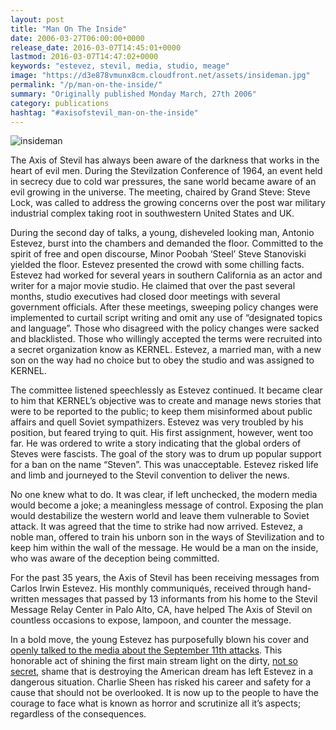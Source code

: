 ```yaml
---
layout: post
title: "Man On The Inside"
date: 2006-03-27T06:00:00+0000
release_date: 2016-03-07T14:45:01+0000
lastmod: 2016-03-07T14:47:02+0000
keywords: "estevez, stevil, media, studio, meage"
image: "https://d3e878vmunx8cm.cloudfront.net/assets/insideman.jpg"
permalink: "/p/man-on-the-inside/"
summary: "Originally published Monday March, 27th 2006"
category: publications
hashtag: "#axisofstevil_man-on-the-inside"
---
```


[id_1]: https://d3e878vmunx8cm.cloudfront.net/assets/insideman.jpg "insideman"
![insideman][id_1]

The Axis of Stevil has always been aware of the darkness that works in the heart of evil men. During the Stevilzation Conference of 1964, an event held in secrecy due to cold war pressures, the sane world became aware of an evil growing in the universe. The meeting, chaired by Grand Steve: Steve Lock, was called to address the growing concerns over the post war military industrial complex taking root in southwestern United States and UK.

During the second day of talks, a young, disheveled looking man, Antonio Estevez, burst into the chambers and demanded the floor. Committed to the spirit of free and open discourse, Minor Poobah ‘Steel’ Steve Stanoviski yielded the floor. Estevez presented the crowd with some chilling facts. Estevez had worked for several years in southern California as an actor and writer for a major movie studio. He claimed that over the past several months, studio executives had closed door meetings with several government officials. After these meetings, sweeping policy changes were implemented to curtail script writing and omit any use of “designated topics and language”. Those who disagreed with the policy changes were sacked and blacklisted. Those who willingly accepted the terms were recruited into a secret organization know as KERNEL. Estevez, a married man, with a new son on the way had no choice but to obey the studio and was assigned to KERNEL.

The committee listened speechlessly as Estevez continued. It became clear to him that KERNEL’s objective was to create and manage news stories that were to be reported to the public; to keep them misinformed about public affairs and quell Soviet sympathizers. Estevez was very troubled by his position, but feared trying to quit. His first assignment, however, went too far. He was ordered to write a story indicating that the global orders of Steves were fascists. The goal of the story was to drum up popular support for a ban on the name “Steven”. This was unacceptable. Estevez risked life and limb and journeyed to the Stevil convention to deliver the news.

No one knew what to do. It was clear, if left unchecked, the modern media would become a joke; a meaningless message of control. Exposing the plan would destabilize the western world and leave them vulnerable to Soviet attack. It was agreed that the time to strike had now arrived. Estevez, a noble man, offered to train his unborn son in the ways of Stevilization and to keep him within the wall of the message. He would be a man on the inside, who was aware of the deception being committed.

For the past 35 years, the Axis of Stevil has been receiving messages from Carlos Irwin Estevez. His monthly communiqués, received through hand-written messages that passed by 13 informants from his home to the Stevil Message Relay Center in Palo Alto, CA, have helped The Axis of Stevil on countless occasions to expose, lampoon, and counter the message.

In a bold move, the young Estevez has purposefully blown his cover and [openly talked to the media about the September 11th attacks](http://www.prisonplanet.com/articles/march2006/200306charliesheen.htm "openly talked to the media about the September 11th attacks"). This honorable act of shining the first main stream light on the dirty, [not so secret](http://www.loosechange911.com/ "not so secret"), shame that is destroying the American dream has left Estevez in a dangerous situation. Charlie Sheen has risked his career and safety for a cause that should not be overlooked. It is now up to the people to have the courage to face what is known as horror and scrutinize all it’s aspects; regardless of the consequences.
